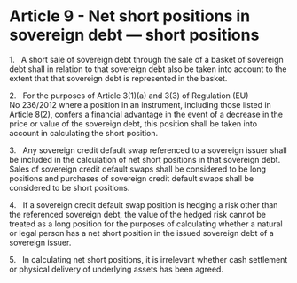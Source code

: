 # Article 9 - Net short positions in sovereign debt — short positions


1.   A short sale of sovereign debt through the sale of a basket of sovereign debt shall in relation to that sovereign debt also be taken into account to the extent that that sovereign debt is represented in the basket.

2.   For the purposes of Article 3(1)(a) and 3(3) of Regulation (EU) No 236/2012 where a position in an instrument, including those listed in Article 8(2), confers a financial advantage in the event of a decrease in the price or value of the sovereign debt, this position shall be taken into account in calculating the short position.

3.   Any sovereign credit default swap referenced to a sovereign issuer shall be included in the calculation of net short positions in that sovereign debt. Sales of sovereign credit default swaps shall be considered to be long positions and purchases of sovereign credit default swaps shall be considered to be short positions.

4.   If a sovereign credit default swap position is hedging a risk other than the referenced sovereign debt, the value of the hedged risk cannot be treated as a long position for the purposes of calculating whether a natural or legal person has a net short position in the issued sovereign debt of a sovereign issuer.

5.   In calculating net short positions, it is irrelevant whether cash settlement or physical delivery of underlying assets has been agreed.
